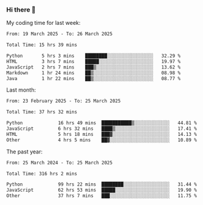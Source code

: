### Hi there 👋

My coding time for last week:

<!--START_SECTION:week-->

```txt
From: 19 March 2025 - To: 26 March 2025

Total Time: 15 hrs 39 mins

Python       5 hrs 3 mins    ████████░░░░░░░░░░░░░░░░░   32.29 %
HTML         3 hrs 7 mins    █████░░░░░░░░░░░░░░░░░░░░   19.97 %
JavaScript   2 hrs 7 mins    ███▒░░░░░░░░░░░░░░░░░░░░░   13.62 %
Markdown     1 hr 24 mins    ██▒░░░░░░░░░░░░░░░░░░░░░░   08.98 %
Java         1 hr 22 mins    ██▒░░░░░░░░░░░░░░░░░░░░░░   08.77 %
```

<!--END_SECTION:week-->

Last month:

<!--START_SECTION:month-->

```txt
From: 23 February 2025 - To: 25 March 2025

Total Time: 37 hrs 32 mins

Python             16 hrs 49 mins  ███████████▒░░░░░░░░░░░░░   44.81 %
JavaScript         6 hrs 32 mins   ████▒░░░░░░░░░░░░░░░░░░░░   17.41 %
HTML               5 hrs 18 mins   ███▓░░░░░░░░░░░░░░░░░░░░░   14.13 %
Other              4 hrs 5 mins    ██▓░░░░░░░░░░░░░░░░░░░░░░   10.89 %
```

<!--END_SECTION:month-->

The past year:

<!--START_SECTION:year-->

```txt
From: 25 March 2024 - To: 25 March 2025

Total Time: 316 hrs 2 mins

Python             99 hrs 22 mins  ████████░░░░░░░░░░░░░░░░░   31.44 %
JavaScript         62 hrs 53 mins  █████░░░░░░░░░░░░░░░░░░░░   19.90 %
Other              37 hrs 7 mins   ███░░░░░░░░░░░░░░░░░░░░░░   11.75 %
```

<!--END_SECTION:year-->
